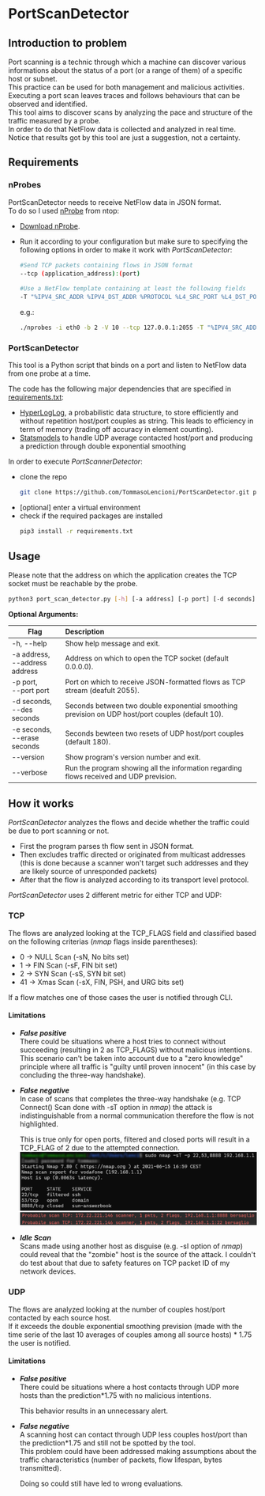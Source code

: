 # PortScanDetector
## Introduction to problem

Port scanning is a technic through which a machine can discover various informations about the status of a port (or a range of them) of a specific host or subnet.<br/>
This practice can be used for both management and malicious activities.<br/>
Executing a port scan leaves traces and follows behaviours that can be observed and identified.<br/>
This tool aims to discover scans by analyzing the pace and structure of the traffic measured by a probe.<br/>
In order to do that NetFlow data is collected and analyzed in real time.<br/>
Notice that results got by this tool are just a suggestion, not a certainty.

## Requirements

### nProbes

PortScanDetector needs to receive NetFlow data in JSON format.<br/>
To do so I used [nProbe](https://www.ntop.org/products/netflow/nprobe/) from ntop:
* [Download nProbe](https://packages.ntop.org).
* Run it according to your configuration but make sure to specifying the following options in order to make it work with *PortScanDetector*:
	 ```bash
	 #Send TCP packets containing flows in JSON format
	 --tcp (application_address):(port)
	 ```
	
	 ```bash
  	 #Use a NetFlow template containing at least the following fields
	 -T "%IPV4_SRC_ADDR %IPV4_DST_ADDR %PROTOCOL %L4_SRC_PORT %L4_DST_PORT %TCP_FLAGS %IN_PKTS"
	 ```
  	e.g.: 
  
  	```bash
    ./nprobes -i eth0 -b 2 -V 10 --tcp 127.0.0.1:2055 -T "%IPV4_SRC_ADDR %IPV4_DST_ADDR %PROTOCOL %L4_SRC_PORT %L4_DST_PORT %TCP_FLAGS %IN_PKTS"
   	```
	
### PortScanDetector

This tool is a Python script that binds on a port and listen to NetFlow data from one probe at a time.<br/>

The code has the following major dependencies that are specified in [requirements.txt](https://github.com/TommasoLencioni/PortScanDetector/blob/main/requirements.txt): 
* [HyperLogLog](https://github.com/svpcom/hyperloglog), a probabilistic data structure, to store efficiently and without repetition host/port couples as string.
  This leads to efficiency in term of memory (trading off accuracy in element counting).
* [Statsmodels](https://github.com/statsmodels/statsmodels) to handle UDP average contacted host/port and producing a prediction through double exponential smoothing

In order to execute *PortScannerDetector*:
* clone the repo
	```bash
	git clone https://github.com/TommasoLencioni/PortScanDetector.git port_scan_detector && cd port_scan_detector
	```
* [optional] enter a virtual environment
* check if the required packages are installed
	```bash
	pip3 install -r requirements.txt
	```
 
## Usage

Please note that the address on which the application creates the TCP socket must be reachable by the probe.
```bash
python3 port_scan_detector.py [-h] [-a address] [-p port] [-d seconds] [-e seconds] [--version] 
```

**Optional Arguments:**

| Flag | Description |
| --- | :--- |
| -h, --help | Show help message and exit. |
| -a address,<br/> --address address | Address on which to open the TCP socket (default 0.0.0.0). |
| -p port,<br/> --port port | Port on which to receive JSON-formatted flows as TCP stream (deafult 2055). |
| -d seconds,<br/> --des seconds | Seconds between two double exponential smoothing prevision on UDP host/port couples (default 10). |
| -e seconds,<br/> --erase seconds | Seconds bewteen two resets of UDP host/port couples (default 180). |
| --version | Show program's version number and exit.|
| --verbose<b/> | Run the program showing all the information regarding flows received and UDP prevision.|

## How it works

*PortScanDetector* analyzes the flows and decide whether the traffic could be due to port scanning or not.

* First the program parses th flow sent in JSON format.
* Then excludes traffic directed or originated from multicast addresses (this is done because a scanner won't target such addresses and they are likely source of unresponded packets)
* After that the flow is analyzed according to its transport level  protocol. 

*PortScanDetector* uses 2 different metric for either TCP and UDP:

### TCP
The flows are analyzed looking at the TCP_FLAGS field and classified based on the following criterias (*nmap* flags inside parentheses):
* 0 -> NULL Scan (-sN, No bits set)
* 1 -> FIN Scan (-sF, FIN bit set)
* 2 -> SYN Scan (-sS, SYN bit set)
* 41 -> Xmas Scan (-sX, FIN, PSH, and URG bits set)
	
If a flow matches one of those cases the user is notified through CLI.

#### Limitations
* ***False positive***<br/>
	There could be situations where a host tries to connect without succeeding (resulting in 2 as TCP_FLAGS) without malicious intentions.  
  	This scenario can't be taken into account due to a "zero knowledge" principle where all traffic is "guilty until proven innocent" (in this case by concluding the three-way handshake).
  

* ***False negative***<br/>
	In case of scans that completes the three-way handshake (e.g. TCP Connect() Scan done with -sT option in *nmap*) the attack is indistinguishable
  	from a normal communication therefore the flow is not highlighted.
  
	This is true only for open ports, filtered and closed ports will result in a TCP_FLAG of 2 due to the attempted connection.<br/>
  	![sT scan](images/sT_scan.png)
  	![no open](images/no_open.png)
	
	
* ***Idle Scan***<br/>
	Scans made using another host as disguise (e.g. -sI option of *nmap*) could reveal that the "zombie" host is the source of the attack.
	I couldn't do test about that due to safety features on TCP packet ID of my network devices.
  
### UDP
The flows are analyzed looking at the number of couples host/port contacted by each source host.<br/>
If it exceeds the double exponential smoothing prevision (made with the time serie of the last 10 averages of couples among all source hosts) * 1.75 the user is notified.

#### Limitations
* ***False positive***<br/>
	There could be situations where a host contacts through UDP more hosts than the prediction*1.75 with no malicious intentions. 
  	
	This behavior results in an unnecessary alert.
  

* ***False negative***<br/>
	A scanning host can contact through UDP less couples host/port than the prediction*1.75 and still not be spotted by the tool.<br/>
  	This problem could have been addressed making assumptions about the traffic characteristics (number of packets, flow lifespan, bytes transmitted).
	
  	Doing so could still have led to wrong evaluations.

